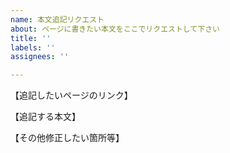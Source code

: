 ```yaml
---
name: 本文追記リクエスト
about: ページに書きたい本文をここでリクエストして下さい
title: ''
labels: ''
assignees: ''

---
```


【追記したいページのリンク】

【追記する本文】



【その他修正したい箇所等】
